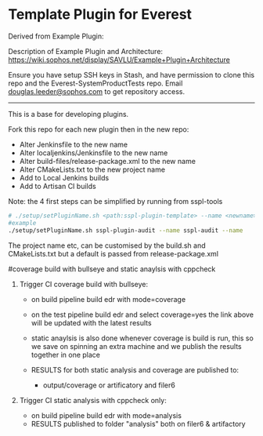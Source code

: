 # Template Plugin for Everest

Derived from Example Plugin:

Description of Example Plugin and Architecture: https://wiki.sophos.net/display/SAVLU/Example+Plugin+Architecture

Ensure you have setup SSH keys in Stash, and have permission to clone this repo and the Everest-SystemProductTests repo.
Email douglas.leeder@sophos.com to get repository access.

----

This is a base for developing plugins.

Fork this repo for each new plugin then in the new repo:

* Alter Jenkinsfile to the new name
* Alter localjenkins/Jenkinsfile to the new name
* Alter build-files/release-package.xml to the new name
* Alter CMakeLists.txt to the new project name
* Add to Local Jenkins builds
* Add to Artisan CI builds

Note: the 4 first steps can be simplified by running from sspl-tools


```bash
# ./setup/setPluginName.sh <path:sspl-plugin-template> --name <newname> 
#example 
./setup/setPluginName.sh sspl-plugin-audit --name sspl-audit --name
```


The project name etc, can be customised by the build.sh and CMakeLists.txt
but a default is passed from release-package.xml

#coverage build with bullseye and static anaylsis with cppcheck
1. Trigger CI coverage build with bullseye:
    * on build pipeline build edr with mode=coverage
    * on the test pipeline build edr and select coverage=yes the link above will be updated with the latest results
    * static anaylsis is also done whenever coverage is build is run, this so we save on spinning an extra machine 
       and we publish the results together in one place

    * RESULTS for both static analysis and coverage are published to:
      * output/coverage or artificatory and filer6
      
1. Trigger CI static analysis with cppcheck only:
    * on build pipeline build edr with mode=analysis
    * RESULTS published to folder "analysis" both on filer6 & artifactory


